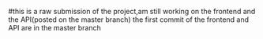 #this is a raw submission of the project,am still working on the frontend and the API(posted on the master branch)
the first commit of the frontend and API are in the master branch
